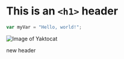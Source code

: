 # This is an `<h1>` header

``` javascript
var myVar = "Hello, world!";
```
![Image of Yaktocat](https://octodex.github.com/images/yaktocat.png)





new header 
